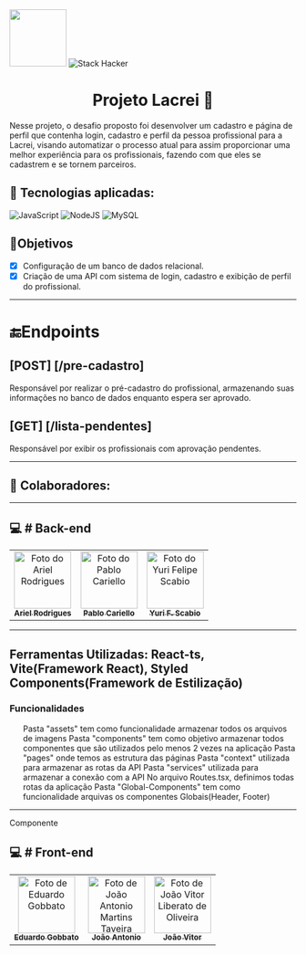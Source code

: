 <div>
  <img src="https://user-images.githubusercontent.com/90655270/161388302-145d58d6-723a-4dc1-97e7-80133dfa4c3a.png" width="100px">
  <img alt="Stack Hacker" src="https://img.shields.io/static/v1?label=stack&message=hacker&color=success&labelColor=grey">
</div>

<h1 align="center">Projeto Lacrei 🌈 </h1>

Nesse projeto, o desafio proposto foi desenvolver um cadastro e página de perfil que contenha login, cadastro e perfil da pessoa profissional para a Lacrei, visando automatizar o processo atual para assim proporcionar uma melhor experiência para os profissionais, fazendo com que eles se cadastrem e se tornem parceiros.

## :wrench: Tecnologias aplicadas:
![JavaScript](https://img.shields.io/badge/-JavaScipt-yellow) ![NodeJS](https://img.shields.io/badge/-NODE.JS-brightgreen) ![MySQL](https://img.shields.io/badge/-MySQL-blue)

## 🎯Objetivos 

- [x] Configuração de um banco de dados relacional.
- [x] Criação de uma API com sistema de login, cadastro e exibição de perfil do profissional.

---

# 🔚Endpoints

## [POST] [/pre-cadastro]
Responsável por realizar o pré-cadastro do profissional, armazenando suas informações no banco de dados enquanto espera ser aprovado.

## [GET] [/lista-pendentes]
Responsável por exibir os profissionais com aprovação pendentes.

---

## 🤝 Colaboradores:
---
## :computer: # Back-end
<table>
  <tr>
    <td align="center">
      <a href="https://github.com/99arielsr">
        <img src="https://avatars.githubusercontent.com/u/95944401?v=4" width="100px;" alt="Foto do Ariel Rodrigues"/><br>
        <sub>
          <b>Ariel Rodrigues</b>
        </sub>
      </a>
    </td>
    <td align="center">
      <a href="https://github.com/PabloCariello">
        <img src="https://avatars.githubusercontent.com/u/94507396?v=4" width="100px;" alt="Foto do Pablo Cariello"/><br>
        <sub>
          <b>Pablo Cariello</b>
        </sub>
      </a>
    </td>
     <td align="center">
      <a href="https://github.com/StaticDreamstate">
        <img src="https://avatars.githubusercontent.com/u/102414254?v=4" width="100px;" alt="Foto do Yuri Felipe Scabio"/><br>
        <sub>
          <b>Yuri F. Scabio</b>
        </sub>
      </a>
    </td>
  </tr>
</table>

---
<h2>Ferramentas Utilizadas: React-ts, Vite(Framework React), Styled Components(Framework de Estilização) </h2>

<h3>Funcionalidades</h3
Nossa aplicação tem como objetivo ser um protótipo modelavel, ou seja, possui uma estrutura de arquitetura de pastas
<img src=![print2](https://user-images.githubusercontent.com/94007161/178102878-81a0eb7e-1cff-440b-909a-aa9dc5fe22e6.png)
"/>
  <ul>
    Pasta "assets" tem como funcionalidade armazenar todos os arquivos de imagens
    Pasta "components" tem como objetivo armazenar todos componentes que são utilizados pelo menos 2 vezes na aplicação
    Pasta "pages" onde temos as estrutura das páginas
    Pasta "context" utilizada para armazenar as rotas da API
    Pasta "services" utilizada para armazenar a conexão com a API
    No arquivo Routes.tsx, definimos todas rotas da aplicação
    Pasta "Global-Components" tem como funcionalidade arquivas os componentes Globais(Header, Footer)
  </ul>
  <hr />
  Componente 
  
## :computer: # Front-end
<table>
  <tr>
   	<td align="center">
      	<a href="https://github.com/Egobbato">
        <img src="https://avatars.githubusercontent.com/u/102391940?v=4" width="100px;" alt="Foto de Eduardo Gobbato"/><br>
        <sub>
          <b>Eduardo Gobbato</b>
        </sub>
      </a>
    </td>
    <td align="center">
      <a href="https://github.com/joaotoni">
        <img src="https://avatars.githubusercontent.com/u/94007161?v=4" width="100px;" alt="Foto de João Antonio Martins Taveira"/><br>
        <sub>
          <b>João Antonio</b>
        </sub>
      </a>
    </td>
     <td align="center">
      <a href="https://github.com/JoaoVitorLiberato">
        <img src="https://avatars.githubusercontent.com/u/101505157?v=4" width="100px;" alt="Foto de João Vitor Liberato de Oliveira"/><br>
        <sub>
          <b>João Vitor</b>
        </sub>
      </a>
    </td>
  </tr>
</table>
